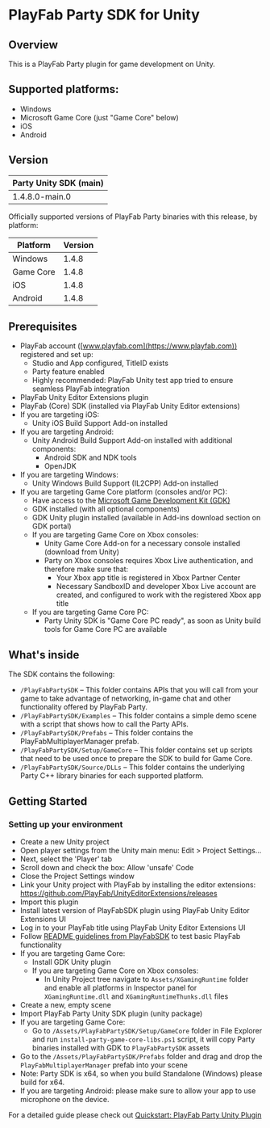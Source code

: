 # PlayFab Party SDK for Unity

## Overview
This is a PlayFab Party plugin for game development on Unity.

## Supported platforms:
- Windows
- Microsoft Game Core (just "Game Core" below)
- iOS
- Android

## Version
|Party Unity SDK (main)
|-|
|1.4.8.0-main.0

Officially supported versions of PlayFab Party binaries with this release, by platform:

Platform|Version
|-|-|
Windows|1.4.8
Game Core|1.4.8
iOS|1.4.8
Android|1.4.8

## Prerequisites
- PlayFab account ([www.playfab.com](https://www.playfab.com)) registered and set up:
    - Studio and App configured, TitleID exists
    - Party feature enabled
    - Highly recommended: PlayFab Unity test app tried to ensure seamless PlayFab integration
- PlayFab Unity Editor Extensions plugin
- PlayFab (Core) SDK (installed via PlayFab Unity Editor extensions)
- If you are targeting iOS:
    - Unity iOS Build Support Add-on installed
- If you are targeting Android:
    - Unity Android Build Support Add-on installed with additional components:
        - Android SDK and NDK tools
        - OpenJDK
- If you are targeting Windows:
    - Unity Windows Build Support (IL2CPP) Add-on installed
- If you are targeting Game Core platform (consoles and/or PC):
    - Have access to the [Microsoft Game Development Kit (GDK)](http://aka.ms/gdkdl)
    - GDK installed (with all optional components)
    - GDK Unity plugin installed (available in Add-ins download section on GDK portal)
    - If you are targeting Game Core on Xbox consoles:
        - Unity Game Core Add-on for a necessary console installed (download from Unity)
        - Party on Xbox consoles requires Xbox Live authentication, and therefore make sure that:
            - Your Xbox app title is registered in Xbox Partner Center
            - Necessary SandboxID and developer Xbox Live account are created, and configured to work with the registered Xbox app title
    - If you are targeting Game Core PC:
        - Party Unity SDK is "Game Core PC ready", as soon as Unity build tools for Game Core PC are available

## What's inside
The SDK contains the following:
- `/PlayFabPartySDK` – This folder contains APIs that you will call from your game to take advantage of networking, in-game chat and other functionality offered by PlayFab Party.
- `/PlayFabPartySDK/Examples` – This folder contains a simple demo scene with a script that shows how to call the Party APIs.
- `/PlayFabPartySDK/Prefabs` – This folder contains the PlayFabMultiplayerManager prefab.
- `/PlayFabPartySDK/Setup/GameCore` – This folder contains set up scripts that need to be used once to prepare the SDK to build for Game Core.
- `/PlayFabPartySDK/Source/DLLs` – This folder contains the underlying Party C++ library binaries for each supported platform.

## Getting Started
### Setting up your environment
- Create a new Unity project
- Open player settings from the Unity main menu: Edit > Project Settings...
- Next, select the 'Player' tab
- Scroll down and check the box: Allow 'unsafe' Code
- Close the Project Settings window
- Link your Unity project with PlayFab by installing the editor extensions: https://github.com/PlayFab/UnityEditorExtensions/releases
- Import this plugin
- Install latest version of PlayFabSDK plugin using PlayFab Unity Editor Extensions UI
- Log in to your PlayFab title using PlayFab Unity Editor Extensions UI
- Follow [README guidelines from PlayFabSDK](https://github.com/PlayFab/UnitySDK) to test basic PlayFab functionality
- If you are targeting Game Core:
    - Install GDK Unity plugin
    - If you are targeting Game Core on Xbox consoles:
        - In Unity Project tree navigate to `Assets/XGamingRuntime` folder and enable all platforms in Inspector panel for `XGamingRuntime.dll` and `XGamingRuntimeThunks.dll` files
- Create a new, empty scene
- Import PlayFab Party Unity SDK plugin (unity package)
- If you are targeting Game Core: 
    - Go to `/Assets/PlayFabPartySDK/Setup/GameCore` folder in File Explorer and run `install-party-game-core-libs.ps1` script, it will copy Party binaries installed with GDK to `PlayFabPartySDK` assets
- Go to the `/Assets/PlayFabPartySDK/Prefabs` folder and drag and drop the `PlayFabMultiplayerManager` prefab into your scene
- Note: Party SDK is x64, so when you build Standalone (Windows) please build for x64.
- If you are targeting Android: please make sure to allow your app to use microphone on the device.

For a detailed guide please check out [Quickstart: PlayFab Party Unity Plugin](https://docs.microsoft.com/en-us/gaming/playfab/features/multiplayer/networking/party-unity-plugin-quickstart)
